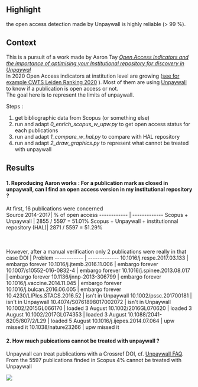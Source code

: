 ## Highlight
the open access detection made by Unpaywall is highly reliable (> 99 %).

## Context
This is a pursuit of a work made by Aaron Tay [_Open Access Indicators and the importance of optimising your Institutional repository for discovery in Unpaywal_](https://musingsaboutlibrarianship.blogspot.com/2020/08/open-access-indicators-and-importance.html) <br/>
In 2020 Open Access indicators at institution level are growing  ([see for example CWTS Leiden Ranking 2020](https://www.leidenranking.com/ranking/2020/list) ). Most of them are using [Unpaywall](http://unpaywall.org/) to know if a publication is open access or not. <br/>
The goal here is to represent the limits of unpaywall. 


Steps : 
1. get bibliographic data from Scopus (or something else)
2. run and adapt _0_enrich_scopus_w_upw.py_ to get open access status for each publications
3. run and adapt _1_compare_w_hal.py_ to compare with HAL repository
4. run and adapt _2_draw_graphics.py_ to represent what cannot be treated with unpaywall 


## Results
#### 1. Reproducing Aaron works : For a publication mark as closed in unpaywall, can I find an open access version in my institutional repository ?
At first, 16 publications were concerned<br/>
Source 2014-2017|  % of open access
------------ | -------------
Scopus + Unpaywall	| 2855  / 5597 = 51.01%
Scopus + Unpaywall + institutionnal repository (HAL)| 2871  / 5597 = 51.29%

<br/><br/>
However, after a manual verification only 2 publications were really in that case 
DOI | Problem
------------ | -------------
10.1016/j.respe.2017.03.133	| embargo forever
10.1016/j.jtemb.2016.11.006	| embargo forever
10.1007/s10552-016-0832-4	| embargo forever
10.1016/j.spinee.2013.08.017	| embargo forever
10.1136/jnnp-2013-306799	| embargo forever
10.1016/j.vaccine.2014.11.045	| embargo forever
10.1016/j.bulcan.2016.06.005 |	embargo forever
10.4230/LIPIcs.STACS.2016.52	| isn't in Unpaywall
10.1002/pssc.201700181	| isn't in Unpaywall
10.4074/S0761898017002072	| isn't in Unpaywall
10.1002/2015GL066170	| loaded 3 August
10.1002/2016GL070620	| loaded 3 August
10.1002/2017GL074353	| loaded 3 August
10.1088/2041-8205/807/2/L29	| loaded 5 August
10.1016/j.ijepes.2014.07.064	| upw missed it
10.1038/nature23266	| upw missed it

#### 2. How much pubications cannot be treated with unpaywall ? 
Unpaywall can treat publications with a Crossref DOI, cf. [Unpaywall FAQ](https://support.unpaywall.org/support/solutions/articles/44001900286-which-dois-does-unpaywall-cover-).<br/>
From the 5597 publications finded in Scopus 4% cannot be treated with Unpaywall<br/>

![](https://pbs.twimg.com/media/EfNzPuXWoAIO6OE?format=jpg&name=medium)
